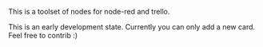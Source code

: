 This is a toolset of nodes for node-red and trello.

This is an early development state. Currently you can only add a new card. Feel free to contrib :)
